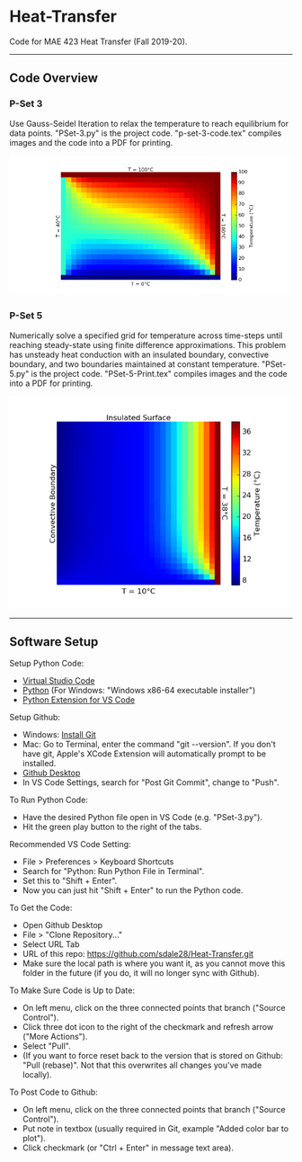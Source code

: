 # Heat-Transfer
Code for MAE 423 Heat Transfer (Fall 2019-20). 
***

## Code Overview

### P-Set 3
Use Gauss-Seidel Iteration to relax the temperature to reach equilibrium for data points. "PSet-3.p<i></i>y" is the project code. "p-set-3-code.tex" compiles images and the code into a PDF for printing.

<p align="center">
<img alt="PSet-3 Final Image" src="https://raw.githubusercontent.com/sdale28/Heat-Transfer/master/Problem-Set-3/images/pset-3-figure-3-final.png">
</p>

### P-Set 5
Numerically solve a specified grid for temperature across time-steps until reaching steady-state using finite difference approximations. This problem has unsteady heat conduction with an insulated boundary, convective boundary, and two boundaries maintained at constant temperature. 
"PSet-5.p<i></i>y" is the project code. "PSet-5-Print.tex" compiles images and the code into a PDF for printing.

<p align="center">
<img alt="PSet-5 Final Image" src="https://raw.githubusercontent.com/sdale28/Heat-Transfer/master/Problem-Set-5/images/Problem-Set-5-Figure-3.png">
</p>

---
## Software Setup
Setup Python Code: 
- [Virtual Studio Code][3]
- [Python][4] (For Windows: "Windows x86-64 executable installer")
- [Python Extension for VS Code][5]

Setup Github:
- Windows: [Install Git][1]
- Mac: Go to Terminal, enter the command "git --version". If you don't have git, Apple's XCode Extension will automatically prompt to be installed. 
- [Github Desktop][2]
- In VS Code Settings, search for "Post Git Commit", change to "Push".

To Run Python Code:
- Have the desired Python file open in VS Code (e.g. "PSet-3.py").
- Hit the green play button to the right of the tabs.

Recommended VS Code Setting:
- File > Preferences > Keyboard Shortcuts
- Search for "Python: Run Python File in Terminal".
- Set this to "Shift + Enter".
- Now you can just hit "Shift + Enter" to run the Python code.

To Get the Code:
- Open Github Desktop
- File > "Clone Repository..."
- Select URL Tab
- URL of this repo: https://github.com/sdale28/Heat-Transfer.git
- Make sure the local path is where you want it, as you cannot move this folder in the future (if you do, it will no longer sync with Github). 

To Make Sure Code is Up to Date:
- On left menu, click on the three connected points that branch ("Source Control"). 
- Click three dot icon to the right of the checkmark and refresh arrow ("More Actions").
- Select "Pull". 
- (If you want to force reset back to the version that is stored on Github: "Pull (rebase)". Not that this overwrites all changes you've made locally). 

To Post Code to Github: 
- On left menu, click on the three connected points that branch ("Source Control"). 
- Put note in textbox (usually required in Git, example "Added color bar to plot"). 
- Click checkmark (or "Ctrl + Enter" in message text area). 

[1]:https://git-scm.com/download/win
[2]:https://desktop.github.com/
[3]:https://code.visualstudio.com/
[4]:https://www.python.org/downloads/
[5]:https://marketplace.visualstudio.com/items?itemName=ms-python.python
